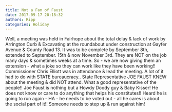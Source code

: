 ```yaml
---
title: Not a Fan of Faust
date: 2017-09-17 20:18:32
authors: Ripp
categories: Holiday
---
```


 Well, a meeting was held  in Fairhope about the total delay &amp; lack of work by Arrington Curb &amp; Excavating at the roundabout under construction  at Gayfer Avenue &amp; County Road 13.  It was to be complete by September 8th, extended to September. 15th &amp; now November 3rd.  They are NOT on the job many days &amp; sometimes weeks at a time.  So - we are now giving them an extension - what a joke so they can work like they have been working!!  Commissioner Chris Elliott was in attendance &amp; lead the meeting.  A lot of it had to do with STATE bureaucracy..  State Representative JOE FAUST KNEW about the meeting &amp; did NOT attend.  What a good representative of the people!!  Joe Faust is nothing but a Howdy Doody guy &amp; Baby Kisser!   He does not know or care to do anything that helps his constitutes!!   Heard he is going to run again - HA - he needs to be voted out - all he cares is about the social part of it!!  Someone needs to step up &amp; run against him!